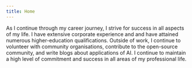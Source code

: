 ```yaml
---
title: Home
---
```


As I continue through my career journey, I strive for success in all aspects of my life. I have extensive corporate experience and and have attained numerous higher-education qualifications. Outside of work, I continue to volunteer with community organisations, contribute to the open-source community, and write blogs about applications of AI. I continue to maintain a high level of commitment and success in all areas of my professional life.